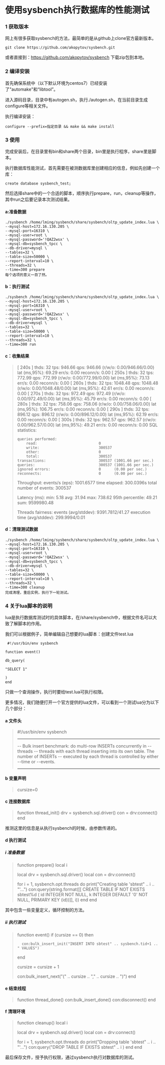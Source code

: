 # 使用sysbench执行数据库的性能测试

### 1 获取版本

网上有很多获取sysbench的方法，最简单的是从github上clone官方最新版本。

```
git clone https://github.com/akopytov/sysbench.git
```

或者直接到：https://github.com/akopytov/sysbench 下载zip包到本地。



### 2 编译安装

首先确保系统中（以下默认环境为centos7）已经安装了"automake"和“libtool”。

进入源码目录，目录中有autogen.sh，执行./autogen.sh，在当前目录生成configure等相关文件。

执行编译安装：

```
configure --prefix=指定目录 && make && make install
```



### 3 使用

完成安装后，在目录里有bin和share两个目录，bin里是执行程序，share里是脚本。

执行数据库性能测试，首先需要在被测数据库里创建相应的信息，例如先创建一个库：

```
create database sysbench_test;
```

然后选择share中的一个合适的脚本，顺序执行prepare，run，cleanup等操作，其中run之后要记录本次测试结果。

#### a:准备数据

```
./sysbench /home/lming/sysbench/share/sysbench/oltp_update_index.lua \
--mysql-host=172.16.130.205 \
--mysql-port=16310 \
--mysql-user=root \
--mysql-password='!QAZ2wsx' \
--mysql-db=sysbench_tpcc \
--db-driver=mysql \
--tables=32 \
--table-size=50000 \
--report-interval=10 \
--threads=32 \
--time=300 prepare
每个选项的意义一目了然。
```

#### b：执行测试

```
./sysbench /home/lming/sysbench/share/sysbench/oltp_update_index.lua \
--mysql-host=172.16.130.205 \
--mysql-port=16310 \
--mysql-user=root \
--mysql-password='!QAZ2wsx' \
--mysql-db=sysbench_tpcc \
--db-driver=mysql \
--tables=32 \
--table-size=50000 \
--report-interval=10 \
--threads=32 \
--time=300 run
```

#### c：收集结果

> [ 240s ] thds: 32 tps: 946.66 qps: 946.66 (r/w/o: 0.00/946.66/0.00) lat (ms,95%): 69.29 err/s: 0.00 reconn/s: 0.00
> [ 250s ] thds: 32 tps: 772.99 qps: 772.99 (r/w/o: 0.00/772.99/0.00) lat (ms,95%): 73.13 err/s: 0.00 reconn/s: 0.00
> [ 260s ] thds: 32 tps: 1048.48 qps: 1048.48 (r/w/o: 0.00/1048.48/0.00) lat (ms,95%): 42.61 err/s: 0.00 reconn/s: 0.00
> [ 270s ] thds: 32 tps: 972.49 qps: 972.49 (r/w/o: 0.00/972.49/0.00) lat (ms,95%): 45.79 err/s: 0.00 reconn/s: 0.00
> [ 280s ] thds: 32 tps: 758.06 qps: 758.06 (r/w/o: 0.00/758.06/0.00) lat (ms,95%): 106.75 err/s: 0.00 reconn/s: 0.00
> [ 290s ] thds: 32 tps: 896.12 qps: 896.12 (r/w/o: 0.00/896.12/0.00) lat (ms,95%): 62.19 err/s: 0.00 reconn/s: 0.00
> [ 300s ] thds: 32 tps: 962.57 qps: 962.57 (r/w/o: 0.00/962.57/0.00) lat (ms,95%): 49.21 err/s: 0.00 reconn/s: 0.00
> SQL statistics:
>
>     queries performed:
>         read:                            0
>         write:                           300537
>         other:                           0
>         total:                           300537
>     transactions:                        300537 (1001.66 per sec.)
>     queries:                             300537 (1001.66 per sec.)
>     ignored errors:                      0      (0.00 per sec.)
>     reconnects:                          0      (0.00 per sec.)
>
> Throughput:
>     events/s (eps):                      1001.6577
>     time elapsed:                        300.0396s
>     total number of events:              300537
>
> Latency (ms):
>          min:                                    5.18
>          avg:                                   31.94
>          max:                                  738.62
>          95th percentile:                       49.21
>          sum:                              9599980.48
>
> Threads fairness:
>     events (avg/stddev):           9391.7812/41.27
>     execution time (avg/stddev):   299.9994/0.01

#### d：清理测试数据

```
./sysbench /home/lming/sysbench/share/sysbench/oltp_update_index.lua \
--mysql-host=172.16.130.205 \
--mysql-port=16310 \
--mysql-user=root \
--mysql-password='!QAZ2wsx' \
--mysql-db=sysbench_tpcc \
--db-driver=mysql \
--tables=32 \
--table-size=50000 \
--report-interval=10 \
--threads=32 \
--time=300 cleanup
完成清理，重启实例，执行下一轮测试。
```



### 4 关于lua脚本的说明

lua是执行数据库测试时的具体脚本，在/share/sysbench中，根据文件名可以大致了解脚本的作用。

我们可以根据例子，简单编辑自己想要的lua脚本：创建文件test.lua

```
 #!/usr/bin/env sysbench

function event()

db_query(

"SELECT 1"

)
end 
```

只做一个查询操作，执行时要给test.lua可执行权限。

更多情况，我们随便打开一个官方提供的lua文件，可以看到一个测试lua分为以下几个部分：

#### a 文件头

> #!/usr/bin/env sysbench
> -- -------------------------------------------------------------------------- --
> -- Bulk insert benchmark: do multi-row INSERTs concurrently in --threads
> -- threads with each thread inserting into its own table. The number of INSERTs
> -- executed by each thread is controlled by either --time or --events.
> -- -------------------------------------------------------------------------- --

#### b 变量声明

> cursize=0

#### c 连接数据库

> function thread_init()
>    drv = sysbench.sql.driver()
>    con = drv:connect()
> end

推测这里的信息是从执行sysbench的时候，由参数传递的。

#### d 执行测试

##### 	i 准备数据

> function prepare()
>    local i
>
>    local drv = sysbench.sql.driver()
>    local con = drv:connect()
>
>    for i = 1, sysbench.opt.threads do
>       print("Creating table 'sbtest" .. i .. "'...")
>       con:query(string.format([[
>         CREATE TABLE IF NOT EXISTS sbtest%d (
>           id INTEGER NOT NULL,
>           k INTEGER DEFAULT '0' NOT NULL,
>           PRIMARY KEY (id))]], i))
>    end
> end

其中包含一些变量定义，循环控制的方法。

##### 	ii 执行测试

> function event()
>    if (cursize == 0) then
>
>       con:bulk_insert_init("INSERT INTO sbtest" .. sysbench.tid+1 .. " VALUES")
>    end
>
>    cursize = cursize + 1
>
>    con:bulk_insert_next("(" .. cursize .. "," .. cursize .. ")")
> end

#### e 结束线程

> function thread_done()
>    con:bulk_insert_done()
>    con:disconnect()
> end

#### f 清理环境

> function cleanup()
>    local i
>
>    local drv = sysbench.sql.driver()
>    local con = drv:connect()
>
>    for i = 1, sysbench.opt.threads do
>       print("Dropping table 'sbtest" .. i .. "'...")
>       con:query("DROP TABLE IF EXISTS sbtest" .. i )
>    end
> end

最后保存文件，授予执行权限，通过sysbench执行对数据库的测试。